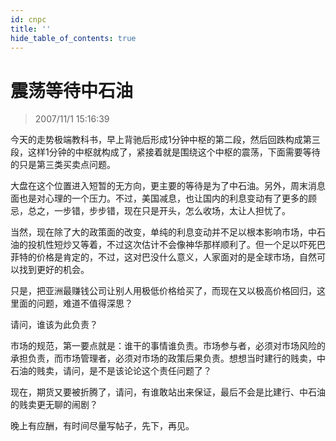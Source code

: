 ```yaml
---
id: cnpc 
title: ''
hide_table_of_contents: true
---
```


# 震荡等待中石油

> 2007/11/1 15:16:39

<div style={{color: '#009900', fontWeight: '500', fontSize: '18px'}}>

今天的走势极端教科书，早上背驰后形成1分钟中枢的第二段，然后回跌构成第三段，这样1分钟的中枢就构成了，紧接着就是围绕这个中枢的震荡，下面需要等待的只是第三类买卖点问题。
 
大盘在这个位置进入短暂的无方向，更主要的等待是为了中石油。另外，周末消息面也是对心理的一个压力。不过，美国减息，也让国内的利息变动有了更多的顾忌，总之，一步错，步步错，现在只是开头，怎么收场，太让人担忧了。
 
当然，现在除了大的政策面的改变，单纯的利息变动并不足以根本影响市场，中石油的投机性短炒又等着，不过这次估计不会像神华那样顺利了。但一个足以吓死巴菲特的价格是肯定的，不过，这对巴没什么意义，人家面对的是全球市场，自然可以找到更好的机会。
 
只是，把亚洲最赚钱公司让别人用极低价格给买了，而现在又以极高价格回归，这里面的问题，难道不值得深思？
 
请问，谁该为此负责？
 
市场的规范，第一要点就是：谁干的事情谁负责。市场参与者，必须对市场风险的承担负责，而市场管理者，必须对市场的政策后果负责。想想当时建行的贱卖，中石油的贱卖，请问，是不是该论论这个责任问题了？
 
现在，期货又要被折腾了，请问，有谁敢站出来保证，最后不会是比建行、中石油的贱卖更无聊的闹剧？
 
晚上有应酬，有时间尽量写帖子，先下，再见。

</div>
